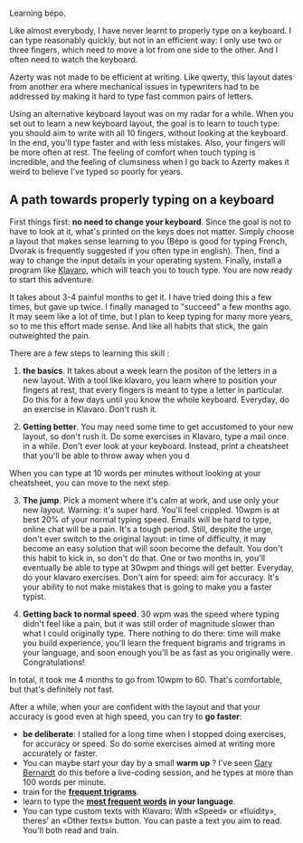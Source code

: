 Learning bépo.

Like almost everybody, I have never learnt to properly type on a keyboard. I can type reasonably quickly, but not in an efficient way: I only use two or three fingers, which need to move a lot from one side to the other. And I often need to watch the keyboard. 

Azerty was not made to be efficient at writing. Like qwerty, this layout dates from another era where mechanical issues in typewriters had to be addressed by making it hard to type fast common pairs of letters.

Using an alternative keyboard layout was on my radar for a while. When you set out to learn a new keyboard layout, the goal is to learn to touch type: you should aim to write with all 10 fingers, without looking at the keyboard. In the end, you'll type faster and with less mistakes. Also, your fingers will be more often at rest. The feeling of comfort when touch typing is incredible, and the feeling of clumsiness when I go back to Azerty makes it weird to believe I've typed so poorly for years.

## A path towards properly typing on a keyboard

First things first: **no need to change your keyboard**. Since the goal is not to have to look at it, what's printed on the keys does not matter. Simply choose a layout that makes sense learning to you (Bépo is good for typing French, Dvorak is frequently suggested if you often type in english). Then, find a way to change the input details in your operating system. Finally, install a program like [Klavaro](https://klavaro.sourceforge.io/en/index.html), which will teach you to touch type. You are now ready to start this adventure.

It takes about 3-4 painful months to get it. I have tried doing this a few times, but gave up twice. I finally managed to "succeed" a few months ago. It may seem like a lot of time, but I plan to keep typing for many more years, so to me this effort made sense. And like all habits that stick, the gain outweighted the pain.

There are a few steps to learning this skill :

1) **the basics**. It takes about a week learn the positon of the letters in a new layout. With a tool like klavaro, you learn where to position your fingers at rest, that every fingers is meant to type a letter in particular. Do this for a few days until you know the whole keyboard. Everyday, do an exercise in Klavaro. Don't rush it.

2) **Getting better**. You may need some time to get accustomed to your new layout, so don't rush it. Do some exercises in Klavaro, type a mail once in a while. Don't ever look at your keyboard. Instead, print a cheatsheet that you'll be able to throw away when you d

When you can type at 10 words per minutes without looking at your cheatsheet, you can move to the next step. 

3) **The jump**. Pick a moment where it's calm at work, and use only your new layout. Warning: it's super hard. You'll feel crippled. 10wpm is at best 20% of your normal typing speed. Emails will be hard to type, online chat will be a pain. It's a tough period. Still, despite the urge, don't ever switch to the original layout: in time of difficulty, it may become an easy solution that will soon become the default. You don't this habit to kick in, so don't do that. One or two months in, you'll eventually be able to type at 30wpm and things will get better. Everyday, do your klavaro exercises. Don't aim for speed: aim for accuracy. It's your ability to not make mistakes that is going to make you a faster typist.

3) **Getting back to normal speed**. 30 wpm was the speed where typing didn't feel like a pain, but it was still order of magnitude slower than what I could originally type. There nothing to do there: time will make you build experience, you'll learn the frequent bigrams and trigrams in your language, and soon enough you'll be as fast as you originally were. Congratulations!

In total, it took me 4 months to go from 10wpm to 60. That's comfortable, but that's definitely not fast.

After a while, when your are confident with the layout and that your accuracy is good even at high speed, you can try to **go faster**:

 - **be deliberate**: I stalled for a long time when I stopped doing exercises, for accuracy or speed. So do some exercises aimed at writing more accurately or faster.
 - You can maybe start your day by a small **warm up** ? I've seen [Gary Bernardt](https://twitter.com/garybernhardt/) do this before a live-coding session, and he types at more than 100 words per minute.
 - train for the **[frequent trigrams](http://tazzon.free.fr/dactylotest/tridactyl/)**. 
 - learn to type the **[most frequent words](10fastfingers.com/) in your language**.
 - You can type custom texts with Klavaro: With «Speed» or «fluidity», theres' an «Other texts» button. You can paste a text you aim to read. You'll both read and train.
